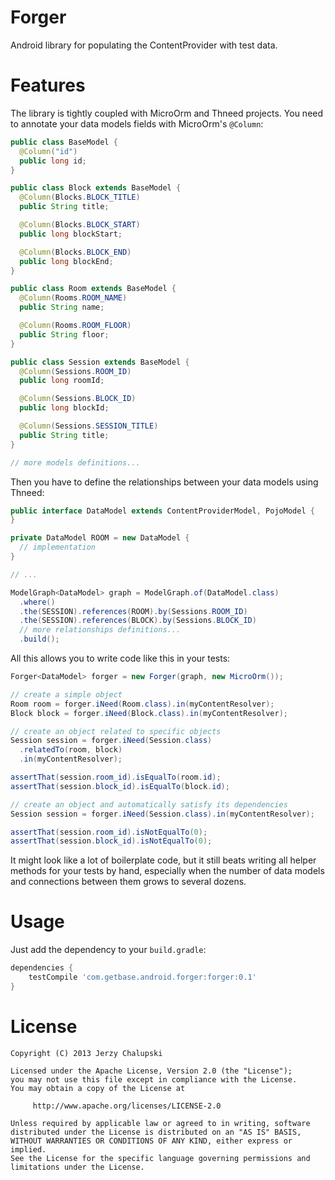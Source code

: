 Forger
======
Android library for populating the ContentProvider with test data.

Features
========
The library is tightly coupled with MicroOrm and Thneed projects. You need to annotate your data models fields with MicroOrm's `@Column`:
```java
public class BaseModel {
  @Column("id")
  public long id;
}

public class Block extends BaseModel {
  @Column(Blocks.BLOCK_TITLE)
  public String title;

  @Column(Blocks.BLOCK_START)
  public long blockStart;

  @Column(Blocks.BLOCK_END)
  public long blockEnd;
}

public class Room extends BaseModel {
  @Column(Rooms.ROOM_NAME)
  public String name;

  @Column(Rooms.ROOM_FLOOR)
  public String floor;
}

public class Session extends BaseModel {
  @Column(Sessions.ROOM_ID)
  public long roomId;

  @Column(Sessions.BLOCK_ID)
  public long blockId;

  @Column(Sessions.SESSION_TITLE)
  public String title;
}

// more models definitions...
```

Then you have to define the relationships between your data models using Thneed:
```java
public interface DataModel extends ContentProviderModel, PojoModel {
}

private DataModel ROOM = new DataModel {
  // implementation
}

// ...

ModelGraph<DataModel> graph = ModelGraph.of(DataModel.class)
  .where()
  .the(SESSION).references(ROOM).by(Sessions.ROOM_ID)
  .the(SESSION).references(BLOCK).by(Sessions.BLOCK_ID)
  // more relationships definitions...
  .build();
```

All this allows you to write code like this in your tests:
```java
Forger<DataModel> forger = new Forger(graph, new MicroOrm());

// create a simple object
Room room = forger.iNeed(Room.class).in(myContentResolver);
Block block = forger.iNeed(Block.class).in(myContentResolver);

// create an object related to specific objects
Session session = forger.iNeed(Session.class)
  .relatedTo(room, block)
  .in(myContentResolver);

assertThat(session.room_id).isEqualTo(room.id);
assertThat(session.block_id).isEqualTo(block.id);

// create an object and automatically satisfy its dependencies
Session session = forger.iNeed(Session.class).in(myContentResolver);

assertThat(session.room_id).isNotEqualTo(0);
assertThat(session.block_id).isNotEqualTo(0);
```

It might look like a lot of boilerplate code, but it still beats writing all helper methods for your tests by hand, especially when the number of data models and connections between them grows to several dozens.

Usage
=====
Just add the dependency to your `build.gradle`:

```groovy
dependencies {
    testCompile 'com.getbase.android.forger:forger:0.1'
}
```

License
=======

    Copyright (C) 2013 Jerzy Chalupski

    Licensed under the Apache License, Version 2.0 (the "License");
    you may not use this file except in compliance with the License.
    You may obtain a copy of the License at

         http://www.apache.org/licenses/LICENSE-2.0

    Unless required by applicable law or agreed to in writing, software
    distributed under the License is distributed on an "AS IS" BASIS,
    WITHOUT WARRANTIES OR CONDITIONS OF ANY KIND, either express or implied.
    See the License for the specific language governing permissions and
    limitations under the License. 
